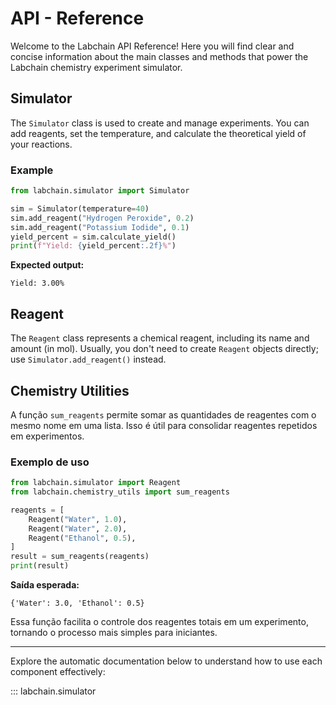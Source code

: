 # API - Reference

Welcome to the Labchain API Reference! Here you will find clear and concise information about the main classes and methods that power the Labchain chemistry experiment simulator.

## Simulator
The `Simulator` class is used to create and manage experiments. You can add reagents, set the temperature, and calculate the theoretical yield of your reactions.

### Example
```python
from labchain.simulator import Simulator

sim = Simulator(temperature=40)
sim.add_reagent("Hydrogen Peroxide", 0.2)
sim.add_reagent("Potassium Iodide", 0.1)
yield_percent = sim.calculate_yield()
print(f"Yield: {yield_percent:.2f}%")
```
**Expected output:**
```
Yield: 3.00%
```

## Reagent
The `Reagent` class represents a chemical reagent, including its name and amount (in mol). Usually, you don't need to create `Reagent` objects directly; use `Simulator.add_reagent()` instead.

## Chemistry Utilities

A função `sum_reagents` permite somar as quantidades de reagentes com o mesmo nome em uma lista. Isso é útil para consolidar reagentes repetidos em experimentos.

### Exemplo de uso
```python
from labchain.simulator import Reagent
from labchain.chemistry_utils import sum_reagents

reagents = [
    Reagent("Water", 1.0),
    Reagent("Water", 2.0),
    Reagent("Ethanol", 0.5),
]
result = sum_reagents(reagents)
print(result)
```
**Saída esperada:**
```
{'Water': 3.0, 'Ethanol': 0.5}
```

Essa função facilita o controle dos reagentes totais em um experimento, tornando o processo mais simples para iniciantes.

---

Explore the automatic documentation below to understand how to use each component effectively:

::: labchain.simulator
